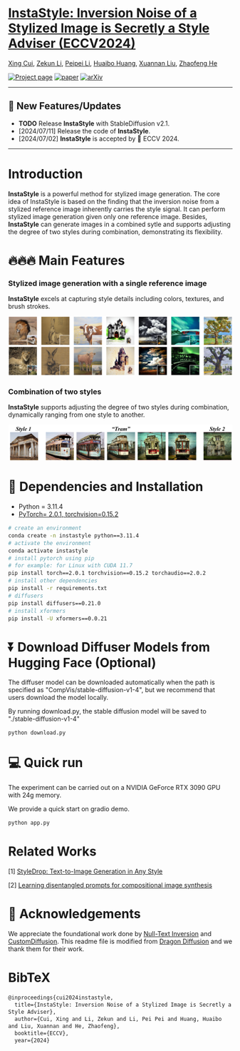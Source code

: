 # [InstaStyle: Inversion Noise of a Stylized Image is Secretly a Style Adviser (ECCV2024)](https://arxiv.org/abs/2311.15040)
[Xing Cui](),
[Zekun Li](),
[Peipei Li](),
[Huaibo Huang](),
[Xuannan Liu](),
[Zhaofeng He]()

[![Project page](https://img.shields.io/badge/Project-Page-brightgreen)](https://cuixing100876.github.io/instastyle.github.io/)
[![paper](https://img.shields.io/badge/ArXiv-2304.08465-brightgreen)](https://arxiv.org/abs/2311.15040)
[![arXiv](https://img.shields.io/badge/ArXiv-2402.02583-brightgreen)](https://arxiv.org/abs/2311.15040)

---

[//]: # (https://user-images.githubusercontent.com/54032224/302051504-dac634f3-85ef-4ff1-80a2-bd2805e067ea.mp4)

## 🚩 **New Features/Updates**
- **TODO** Release **InstaStyle** with StableDiffusion v2.1.
- [2024/07/11] Release the code of **InstaStyle**.
- [2024/07/02] **InstaStyle** is accepted by 🌈 ECCV 2024.

---

# Introduction
**InstaStyle** is a powerful method for stylized image generation. The core idea of InstaStyle is based on the finding that the inversion noise from a stylized reference image inherently carries the style signal. 
It can perform stylized image generation given only one reference image.
Besides, **InstaStyle** can generate images in a combined sytle and supports adjusting the degree of
two styles during combination, demonstrating its flexibility.

# 🔥🔥🔥 Main Features  
### **Stylized image generation with a single reference image**  
**InstaStyle** excels at capturing style details including colors, textures, and brush strokes.
<p align="center">
  <img src="./assets/teaser.png">
</p>

### **Combination of two styles**  
**InstaStyle**  supports adjusting the degree of two styles during combination, dynamically ranging from one style to another.


<p align="center">
 <img src="assets/style_combine.png">
</p>


# 🔧 Dependencies and Installation

- Python = 3.11.4
- [PyTorch= 2.0.1, torchvision=0.15.2 ]( https://pytorch.org/get-started/previous-versions/) 

```bash
# create an environment
conda create -n instastyle python==3.11.4
# activate the environment
conda activate instastyle
# install pytorch using pip
# for example: for Linux with CUDA 11.7
pip install torch==2.0.1 torchvision==0.15.2 torchaudio==2.0.2
# install other dependencies
pip install -r requirements.txt
# diffusers
pip install diffusers==0.21.0
# install xformers 
pip install -U xformers==0.0.21
```

# ⏬ Download Diffuser Models from Hugging Face (Optional)
The diffuser model can be downloaded automatically when the path is specified as "CompVis/stable-diffusion-v1-4", but we recommend that users download the model locally. 

By running download.py, the stable diffusion model will be saved to "./stable-diffusion-v1-4"
```bash
python download.py
```

# 💻 Quick run
The experiment can be carried out on a  NVIDIA GeForce RTX 3090 GPU with 24g memory.

We provide a quick start on gradio demo.
```bash
python app.py
```

# Related Works
[1] <a href="https://arxiv.org/abs/2306.00983"> StyleDrop: Text-to-Image Generation in Any Style</a>
</p>
<p>
[2] <a href="https://arxiv.org/abs/2306.00763">Learning disentangled prompts for compositional image synthesis</a>
</p>


# 🤗 Acknowledgements
We appreciate the foundational work done by [Null-Text Inversion](https://github.com/google/prompt-to-prompt/#null-text-inversion-for-editing-real-images) and [CustomDiffusion](https://arxiv.org/abs/2305.10973).
This readme file is modified from [Dragon Diffusion](https://github.com/MC-E/DragonDiffusion) and we thank them for their work.
# BibTeX
    @inproceedings{cui2024instastyle,
      title={InstaStyle: Inversion Noise of a Stylized Image is Secretly a Style Adviser},
      author={Cui, Xing and Li, Zekun and Li, Pei Pei and Huang, Huaibo and Liu, Xuannan and He, Zhaofeng},
      booktitle={ECCV},
      year={2024}